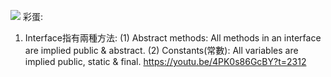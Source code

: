 ![](https://lh3.googleusercontent.com/pw/AM-JKLX6CVhdTZDwPWZN04SEnXTQ0U6UeO-riaSAJHAyfFAlzLqjhnE7UfQOV6Jr_ojE4MGGUPOddTkqk6CFzDm7ck-zCCZC5Jfk1kBJvUyTXWWpafe3QktHtOKD0bKAmfUxxV4QYkAIl6PzGVHOvjVYgC6gTw=w700-h933-no?authuser=0)
彩蛋:
1. Interface指有兩種方法: 
            (1) Abstract methods: All methods in an interface are implied public & abstract. 
            (2) Constants(常數): All variables are implied public, static & final.
https://youtu.be/4PK0s86GcBY?t=2312
